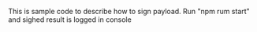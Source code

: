 This is sample code to describe how to sign payload.
Run "npm rum start" and sighed result is logged in console 
